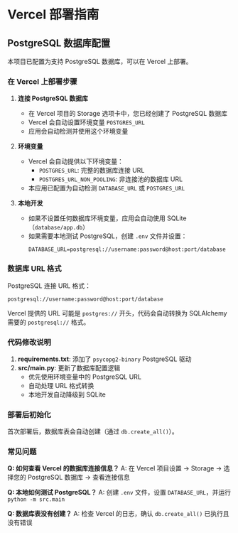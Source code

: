 # Vercel 部署指南

## PostgreSQL 数据库配置

本项目已配置为支持 PostgreSQL 数据库，可以在 Vercel 上部署。

### 在 Vercel 上部署步骤

1. **连接 PostgreSQL 数据库**
   - 在 Vercel 项目的 Storage 选项卡中，您已经创建了 PostgreSQL 数据库
   - Vercel 会自动设置环境变量 `POSTGRES_URL`
   - 应用会自动检测并使用这个环境变量

2. **环境变量**
   - Vercel 会自动提供以下环境变量：
     - `POSTGRES_URL`: 完整的数据库连接 URL
     - `POSTGRES_URL_NON_POOLING`: 非连接池的数据库 URL
   - 本应用已配置为自动检测 `DATABASE_URL` 或 `POSTGRES_URL`

3. **本地开发**
   - 如果不设置任何数据库环境变量，应用会自动使用 SQLite（`database/app.db`）
   - 如果需要本地测试 PostgreSQL，创建 `.env` 文件并设置：
     ```
     DATABASE_URL=postgresql://username:password@host:port/database
     ```

### 数据库 URL 格式

PostgreSQL 连接 URL 格式：
```
postgresql://username:password@host:port/database
```

Vercel 提供的 URL 可能是 `postgres://` 开头，代码会自动转换为 SQLAlchemy 需要的 `postgresql://` 格式。

### 代码修改说明

1. **requirements.txt**: 添加了 `psycopg2-binary` PostgreSQL 驱动
2. **src/main.py**: 更新了数据库配置逻辑
   - 优先使用环境变量中的 PostgreSQL URL
   - 自动处理 URL 格式转换
   - 本地开发自动降级到 SQLite

### 部署后初始化

首次部署后，数据库表会自动创建（通过 `db.create_all()`）。

### 常见问题

**Q: 如何查看 Vercel 的数据库连接信息？**
A: 在 Vercel 项目设置 -> Storage -> 选择您的 PostgreSQL 数据库 -> 查看连接信息

**Q: 本地如何测试 PostgreSQL？**
A: 创建 `.env` 文件，设置 `DATABASE_URL`，并运行 `python -m src.main`

**Q: 数据库表没有创建？**
A: 检查 Vercel 的日志，确认 `db.create_all()` 已执行且没有错误

